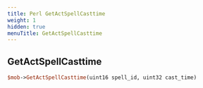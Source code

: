 ```yaml
---
title: Perl GetActSpellCasttime
weight: 1
hidden: true
menuTitle: GetActSpellCasttime
---
```

## GetActSpellCasttime
```perl
$mob->GetActSpellCasttime(uint16 spell_id, uint32 cast_time)
```